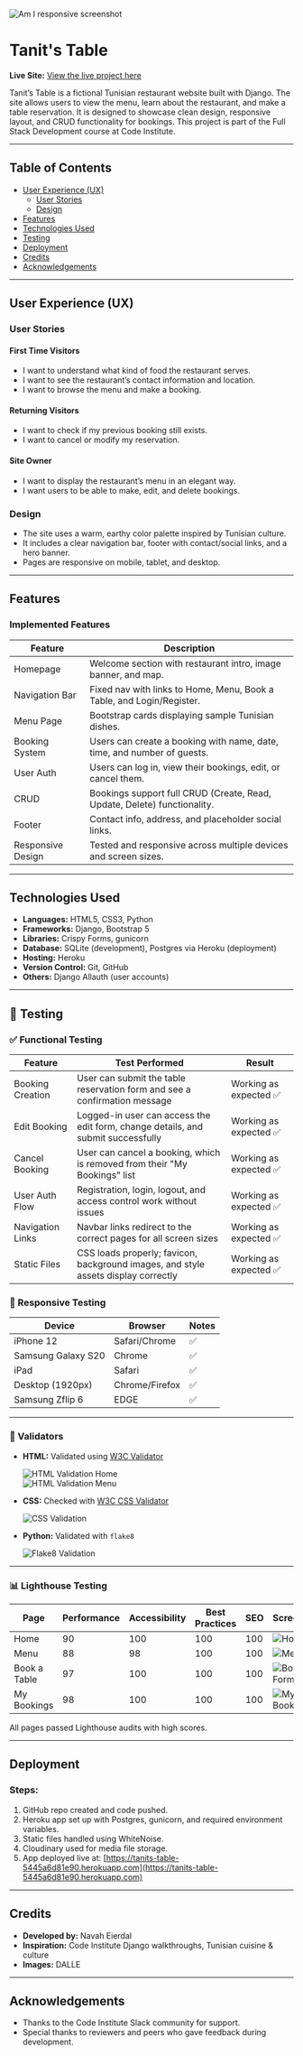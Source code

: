 ![Am I responsive screenshot](documentation/amiresp.png)

# Tanit's Table

**Live Site:** [View the live project here](https://tanits-table-5445a6d81e90.herokuapp.com)

Tanit’s Table is a fictional Tunisian restaurant website built with Django. The site allows users to view the menu, learn about the restaurant, and make a table reservation. It is designed to showcase clean design, responsive layout, and CRUD functionality for bookings. This project is part of the Full Stack Development course at Code Institute.

---

## Table of Contents

- [User Experience (UX)](#user-experience-ux)
  - [User Stories](#user-stories)
  - [Design](#design)
- [Features](#features)
- [Technologies Used](#technologies-used)
- [Testing](#testing)
- [Deployment](#deployment)
- [Credits](#credits)
- [Acknowledgements](#acknowledgements)

---

## User Experience (UX)

### User Stories

#### First Time Visitors
- I want to understand what kind of food the restaurant serves.
- I want to see the restaurant’s contact information and location.
- I want to browse the menu and make a booking.

#### Returning Visitors
- I want to check if my previous booking still exists.
- I want to cancel or modify my reservation.

#### Site Owner
- I want to display the restaurant’s menu in an elegant way.
- I want users to be able to make, edit, and delete bookings.

### Design

- The site uses a warm, earthy color palette inspired by Tunisian culture.
- It includes a clear navigation bar, footer with contact/social links, and a hero banner.
- Pages are responsive on mobile, tablet, and desktop.

---

## Features

### Implemented Features

| Feature           | Description                                                                  |
|------------------|------------------------------------------------------------------------------|
| Homepage          | Welcome section with restaurant intro, image banner, and map.               |
| Navigation Bar    | Fixed nav with links to Home, Menu, Book a Table, and Login/Register.       |
| Menu Page         | Bootstrap cards displaying sample Tunisian dishes.                          |
| Booking System    | Users can create a booking with name, date, time, and number of guests.     |
| User Auth         | Users can log in, view their bookings, edit, or cancel them.                |
| CRUD              | Bookings support full CRUD (Create, Read, Update, Delete) functionality.    |
| Footer            | Contact info, address, and placeholder social links.                        |
| Responsive Design | Tested and responsive across multiple devices and screen sizes.             |

---

## Technologies Used

- **Languages:** HTML5, CSS3, Python
- **Frameworks:** Django, Bootstrap 5
- **Libraries:** Crispy Forms, gunicorn
- **Database:** SQLite (development), Postgres via Heroku (deployment)
- **Hosting:** Heroku
- **Version Control:** Git, GitHub
- **Others:** Django Allauth (user accounts)

---

## 🧪 Testing

### ✅ Functional Testing

| **Feature**         | **Test Performed**                                                                 | **Result**              |
|---------------------|-------------------------------------------------------------------------------------|-------------------------|
| Booking Creation    | User can submit the table reservation form and see a confirmation message          | Working as expected ✅   |
| Edit Booking        | Logged-in user can access the edit form, change details, and submit successfully    | Working as expected ✅   |
| Cancel Booking      | User can cancel a booking, which is removed from their "My Bookings" list           | Working as expected ✅   |
| User Auth Flow      | Registration, login, logout, and access control work without issues                 | Working as expected ✅   |
| Navigation Links    | Navbar links redirect to the correct pages for all screen sizes                     | Working as expected ✅   |
| Static Files        | CSS loads properly; favicon, background images, and style assets display correctly  | Working as expected ✅   |

### 📱 Responsive Testing

| Device              | Browser        | Notes     |
|---------------------|----------------|-----------|
| iPhone 12           | Safari/Chrome  | ✅         |
| Samsung Galaxy S20  | Chrome         | ✅         |
| iPad                | Safari         | ✅         |
| Desktop (1920px)    | Chrome/Firefox | ✅         |
| Samsung Zflip 6     | EDGE           | ✅         |

---
### 🔎 Validators

- **HTML:** Validated using [W3C Validator](https://validator.w3.org/)
  
  ![HTML Validation Home](documentation/validations/home.png)  
  ![HTML Validation Menu](documentation/validations/menu.png)

- **CSS:** Checked with [W3C CSS Validator](https://jigsaw.w3.org/css-validator/)
  
  ![CSS Validation](documentation/validations/css-validation.png)

- **Python:** Validated with `flake8`
  
  ![Flake8 Validation](documentation/validations/flake8.png)

---

### 📊 Lighthouse Testing

| Page           | Performance | Accessibility | Best Practices | SEO  | Screenshot |
|----------------|-------------|----------------|----------------|------|------------|
| Home           | 90          | 100            | 100            | 100  | ![Home](documentation/lighthouse/home.png) |
| Menu           | 88          | 98             | 100            | 100  | ![Menu](documentation/lighthouse/menu.png) |
| Book a Table   | 97          | 100            | 100            | 100  | ![Booking Form](documentation/lighthouse/bookform.png) |
| My Bookings    | 98          | 100            | 100            | 100  | ![My Bookings](documentation/lighthouse/mybookings.png) |

All pages passed Lighthouse audits with high scores.

---

## Deployment

### Steps:

1. GitHub repo created and code pushed.
2. Heroku app set up with Postgres, gunicorn, and required environment variables.
3. Static files handled using WhiteNoise.
4. Cloudinary used for media file storage.
5. App deployed live at: [https://tanits-table-5445a6d81e90.herokuapp.com](https://tanits-table-5445a6d81e90.herokuapp.com)

---

## Credits

- **Developed by:** Navah Eierdal  
- **Inspiration:** Code Institute Django walkthroughs, Tunisian cuisine & culture  
- **Images:** DALLE  

---

## Acknowledgements

- Thanks to the Code Institute Slack community for support.  
- Special thanks to reviewers and peers who gave feedback during development.
